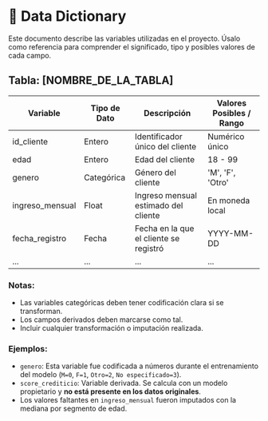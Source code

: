 # 🧾 Data Dictionary

Este documento describe las variables utilizadas en el proyecto. Úsalo como referencia para comprender el significado, tipo y posibles valores de cada campo.

## Tabla: [NOMBRE_DE_LA_TABLA]

| Variable         | Tipo de Dato | Descripción                                | Valores Posibles / Rango                   |
|------------------|--------------|--------------------------------------------|--------------------------------------------|
| id_cliente       | Entero       | Identificador único del cliente            | Numérico único                              |
| edad             | Entero       | Edad del cliente                           | 18 - 99                                     |
| genero           | Categórica   | Género del cliente                         | 'M', 'F', 'Otro'                            |
| ingreso_mensual  | Float        | Ingreso mensual estimado del cliente       | En moneda local                             |
| fecha_registro   | Fecha        | Fecha en la que el cliente se registró     | YYYY-MM-DD                                  |
| ...              | ...          | ...                                        | ...                                         |

### Notas:

- Las variables categóricas deben tener codificación clara si se transforman.
- Los campos derivados deben marcarse como tal.
- Incluir cualquier transformación o imputación realizada.

### Ejemplos:

- `genero`: Esta variable fue codificada a números durante el entrenamiento del modelo (`M=0`, `F=1`, `Otro=2`, `No especificado=3`).
- `score_crediticio`: Variable derivada. Se calcula con un modelo propietario y **no está presente en los datos originales**.
- Los valores faltantes en `ingreso_mensual` fueron imputados con la mediana por segmento de edad.
